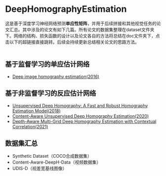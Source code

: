 # DeepHomographyEstimation
这是基于深度学习神经网络预测**单应性矩阵**，并用于后续拼接和其他视觉任务的论文汇总。其中涉及的论文有如下几篇。所有论文的数据集整理在dataset文件夹下。网络的结构、损失函数的设计以及论文各自的方法将总结在doc文件夹下，点击以下的超链接直接跳转。后续会持续更新总结相关论文的思路方法。<br/><br/>

## 基于监督学习的单应估计网络
- [Deep image homography estimation(2016)](https://github.com/Leeing98/DeepHomographyEstimation/blob/main/doc/DeepHomographyEstimation.md)

 

## 基于非监督学习的反应估计网络
- [Unsupervised Deep Homography: A Fast and Robust Homography Estimation Model(2018)](https://github.com/Leeing98/DeepHomographyEstimation/blob/main/doc/Unsupervised_deephomo.md)
- [Content-Aware Unsupervised Deep Homography Estimation(2020)](https://github.com/Leeing98/DeepHomographyEstimation/blob/main/doc/Content-aware.md)
- [Depth-Aware Multi-Grid Deep Homography Estimation with Contextual Correlation(2021)](https://github.com/Leeing98/DeepHomographyEstimation/blob/main/doc/Depth-aware.md)


## 数据集汇总
- Synthetic Dataset（COCO合成数据集）
- Content-Aware-DeepH-Data（视频数据集）
- UDIS-D（视差宽基线图像）
